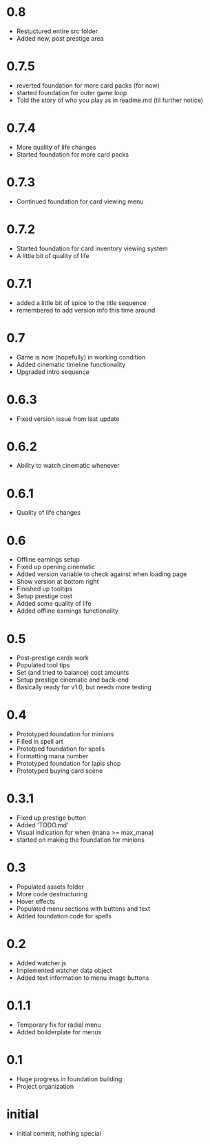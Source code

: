 # 0.8
- Restuctured entire src folder
- Added new, post prestige area

# 0.7.5
- reverted foundation for more card packs (for now)
- started foundation for outer game loop
- Told the story of who you play as in readme.md (til further notice)

# 0.7.4
- More quality of life changes
- Started foundation for more card packs

# 0.7.3
- Continued foundation for card viewing menu

# 0.7.2
- Started foundation for card inventory viewing system
- A little bit of quality of life

# 0.7.1
- added a little bit of spice to the title sequence
- remembered to add version info this time around

# 0.7
- Game is now (hopefully) in working condition
- Added cinematic timeline functionality
- Upgraded intro sequence

# 0.6.3
- Fixed version issue from last update

# 0.6.2
- Ability to watch cinematic whenever

# 0.6.1
- Quality of life changes

# 0.6
- Offline earnings setup
- Fixed up opening cinematic
- Added version variable to check against when loading page
- Show version at bottom right
- Finished up tooltips
- Setup prestige cost
- Added some quality of life
- Added offline earnings functionality

# 0.5
- Post-prestige cards work
- Populated tool tips
- Set (and tried to balance) cost amounts
- Setup prestige cinematic and back-end
- Basically ready for v1.0, but needs more testing

# 0.4
- Prototyped foundation for minions
- Filled in spell art
- Prototped foundation for spells
- Formatting mana number 
- Prototyped foundation for lapis shop
- Prototyped buying card scene

# 0.3.1
- Fixed up prestige button
- Added 'TODO.md'
- Visual indication for when (mana >= max_mana)
- started on making the foundation for minions

# 0.3
- Populated assets folder
- More code destructuring 
- Hover effects
- Populated menu sections with buttons and text
- Added foundation code for spells 

# 0.2
- Added watcher.js
- Implemented watcher data object
- Added text information to menu image buttons

# 0.1.1
- Temporary fix for radial menu
- Added boilderplate for menus

# 0.1
- Huge progress in foundation building
- Project organization

# initial
- initial commit, nothing special